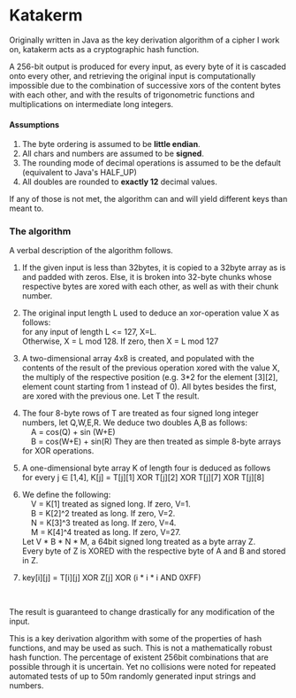 # Katakerm
Originally written in Java as the key derivation algorithm of a cipher I work on, katakerm acts as a cryptographic hash function.

A 256-bit output is produced for every input, as every byte of it
is cascaded onto every other, and retrieving the original input is computationally impossible due to the combination of successive xors of the content bytes with each other, and with the results of trigonometric functions and multiplications on intermediate long integers.

#### Assumptions
1. The byte ordering is assumed to be **little endian**.
2. All chars and numbers are assumed to be **signed**.
3. The rounding mode of decimal operations is assumed to be the default (equivalent to Java's HALF_UP)
4. All doubles are rounded to **exactly 12** decimal values.

If any of those is not met, the algorithm can and will yield different keys than meant to.


### The algorithm
A verbal description of the algorithm follows.

1. If the given input is less than 32bytes, it is copied to a 32byte array as is
and padded with zeros. Else, it is broken into 32-byte chunks whose respective bytes are xored with each other, as well as with their chunk number.

2) The original input length L used to deduce an xor-operation value X as follows:
<br>for any input of length L <= 127, X=L.
<br>Otherwise, X = L mod 128. If zero, then X = L mod 127

3. A two-dimensional array 4x8 is created, and populated with the contents of the result of the previous operation xored with the value X, the multiply of the respective position (e.g. 3*2 for the element [3][2], element count starting from 1 instead of 0). All bytes besides the first, are xored with the previous one. Let T the result.

4. The four 8-byte rows of T are treated as four signed long integer numbers, let Q,W,E,R. We deduce two doubles A,B as follows:
&nbsp;&nbsp;&nbsp;&nbsp;<br>&nbsp;&nbsp;&nbsp;&nbsp;A = cos(Q) + sin (W+E)
&nbsp;&nbsp;&nbsp;&nbsp;<br>&nbsp;&nbsp;&nbsp;&nbsp;B = cos(W+E) + sin(R)
They are then treated as simple 8-byte arrays for XOR operations.

5. A one-dimensional byte array K of length four is deduced as follows
<br>for every j ∈ [1,4], K[j] = T[j][1] XOR T[j][2] XOR T[j][7] XOR T[j][8]
	
6. We define the following:
<br>&nbsp;&nbsp;&nbsp;&nbsp;V = K[1] treated as signed long. If zero, V=1.
<br>&nbsp;&nbsp;&nbsp;&nbsp;B = K[2]^2 treated as long. If zero, V=2.
<br>&nbsp;&nbsp;&nbsp;&nbsp;N = K[3]^3 treated as long. If zero, V=4.
<br>&nbsp;&nbsp;&nbsp;&nbsp;M = K[4]^4 treated as long. If zero, V=27.
    <br>Let  V * B * N * M, a 64bit signed long treated as a byte array Z.
    <br>Every byte of Z is XORED with the respective byte of A and B
    and stored in Z.

7. key[i][j] = T[i][j] XOR Z[j] XOR (i * i * i AND 0XFF)
<br>

The result is guaranteed to change drastically for any modification of the input.

This is a key derivation algorithm with some of the properties of hash functions,
and may be used as such. This is not a mathematically robust hash function. The percentage of existent 256bit combinations that are possible through it is uncertain. Yet no collisions were noted for repeated automated tests of up to 50m randomly generated input strings and numbers.


